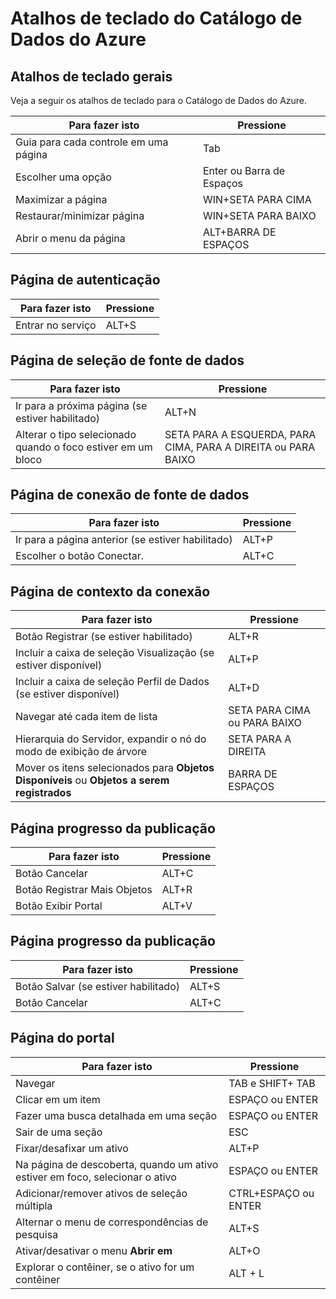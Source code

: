 <properties
   pageTitle="Catálogo de Dados do Azure | Microsoft Azure"
   description="Este artigo mostra os atalhos de teclado para o Catálogo de Dados do Azure."
   services="data-catalog"
   documentationCenter=""
   authors="dvana"
   manager="NA"
   editor=""
   tags=""/>
<tags
   ms.service="data-catalog"
   ms.devlang="NA"
   ms.topic="article"
   ms.tgt_pltfrm="NA"
   ms.workload="data-catalog"
   ms.date="03/07/2016"
   ms.author="derrickv"/>

# Atalhos de teclado do Catálogo de Dados do Azure

## Atalhos de teclado gerais

Veja a seguir os atalhos de teclado para o Catálogo de Dados do Azure.

|Para fazer isto|Pressione
|---|---
|Guia para cada controle em uma página|Tab
|Escolher uma opção|Enter ou Barra de Espaços
|Maximizar a página|WIN+SETA PARA CIMA
|Restaurar/minimizar página | WIN+SETA PARA BAIXO
|Abrir o menu da página| ALT+BARRA DE ESPAÇOS


## Página de autenticação

|Para fazer isto|Pressione
|---|---
|Entrar no serviço|ALT+S

## Página de seleção de fonte de dados

|Para fazer isto|Pressione
|---|---
|Ir para a próxima página (se estiver habilitado)|ALT+N
|Alterar o tipo selecionado quando o foco estiver em um bloco|SETA PARA A ESQUERDA, PARA CIMA, PARA A DIREITA ou PARA BAIXO

## Página de conexão de fonte de dados

|Para fazer isto|Pressione
|---|---
|Ir para a página anterior (se estiver habilitado)|ALT+P
|Escolher o botão Conectar.| ALT+C

## Página de contexto da conexão

|Para fazer isto|Pressione
|---|---
|Botão Registrar (se estiver habilitado)| ALT+R
|Incluir a caixa de seleção Visualização (se estiver disponível)|ALT+P
|Incluir a caixa de seleção Perfil de Dados (se estiver disponível)|ALT+D
|Navegar até cada item de lista|SETA PARA CIMA ou PARA BAIXO
| Hierarquia do Servidor, expandir o nó do modo de exibição de árvore |SETA PARA A DIREITA
| Mover os itens selecionados para **Objetos Disponíveis** ou **Objetos a serem registrados** | BARRA DE ESPAÇOS

## Página progresso da publicação

|Para fazer isto|Pressione
|---|---
|Botão Cancelar|ALT+C
|Botão Registrar Mais Objetos| ALT+R
|Botão Exibir Portal | ALT+V

## Página progresso da publicação

|Para fazer isto|Pressione
|---|---
|Botão Salvar (se estiver habilitado)| ALT+S
|Botão Cancelar|ALT+C

## Página do portal
|Para fazer isto|Pressione
|---|---
|Navegar| TAB e SHIFT+ TAB
|Clicar em um item| ESPAÇO ou ENTER
|Fazer uma busca detalhada em uma seção| ESPAÇO ou ENTER
|Sair de uma seção| ESC
|Fixar/desafixar um ativo| ALT+P
|Na página de descoberta, quando um ativo estiver em foco, selecionar o ativo| ESPAÇO ou ENTER
|Adicionar/remover ativos de seleção múltipla| CTRL+ESPAÇO ou ENTER
|Alternar o menu de correspondências de pesquisa| ALT+S
|Ativar/desativar o menu **Abrir em** | ALT+O
|Explorar o contêiner, se o ativo for um contêiner | ALT + L

<!---HONumber=AcomDC_0309_2016-->